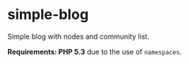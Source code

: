simple-blog
==================

Simple blog with nodes and community list.   

**Requirements: PHP 5.3** due to the use of `namespaces`.